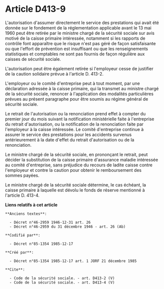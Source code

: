 # Article D413-9

L'autorisation d'assumer directement le service des prestations qui avait été donnée sur le fondement de la réglementation
applicable avant le 13 mai 1960 peut être retirée par le ministre chargé de la sécurité sociale sur avis motivé de la caisse
primaire intéressée, notamment si les rapports de contrôle font apparaître que le risque n'est pas géré de façon
satisfaisante ou que l'effort de prévention est insuffisant ou que les renseignements statistiques et comptables ne sont pas
fournis de façon régulière aux caisses de sécurité sociale. 

L'autorisation peut être également retirée si l'employeur cesse de justifier de la caution solidaire prévue à l'article D.
413-2.

L'employeur ou le comité d'entreprise peut à tout moment, par une déclaration adressée à la caisse primaire, qui la transmet
au ministre chargé de la sécurité sociale, renoncer à l'application des modalités particulières prévues au présent paragraphe
pour être soumis au régime général de sécurité sociale. 

Le retrait de l'autorisation ou la renonciation prend effet à compter du premier jour du mois suivant la notification
ministérielle faite à l'entreprise du retrait d'autorisation, ou la notification de la renonciation faite par l'employeur à
la caisse intéressée. Le comité d'entreprise continue à assurer le service des prestations pour les accidents survenus
antérieurement à la date d'effet du retrait d'autorisation ou de la renonciation. 

Le ministre chargé de la sécurité sociale, en prononçant le retrait, peut décider la substitution de la caisse primaire
d'assurance maladie intéressée au comité d'entreprise, sans préjudice du recours de ladite caisse contre l'employeur et
contre la caution pour obtenir le remboursement des sommes payées. 

Le ministre chargé de la sécurité sociale détermine, le cas échéant, la caisse primaire à laquelle est dévolu le fonds de
réserve mentionné à l'article D. 413-4.

**Liens relatifs à cet article**

	**Anciens textes**:

	  - Décret n°46-2959 1946-12-31 art. 26
	  - Décret n°46-2959 du 31 décembre 1946 - art. 26 (Ab)

	**Codifié par**:

	  - Décret n°85-1354 1985-12-17

	**Créé par**:

	  - Décret n°85-1354 1985-12-17 art. 1 JORF 21 décembre 1985

	**Cite**:

	  - Code de la sécurité sociale. - art. D413-2 (V)
	  - Code de la sécurité sociale. - art. D413-4 (V)

